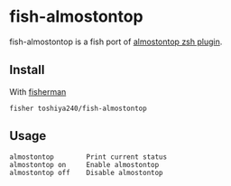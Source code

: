 # fish-almostontop

fish-almostontop is a fish port of [almostontop zsh plugin](https://github.com/Valiev/almostontop).


## Install

With [fisherman]

```
fisher toshiya240/fish-almostontop
```

## Usage

```fish
almostontop        Print current status
almostontop on     Enable almostontop
almostontop off    Disable almostontop
```

[fisherman]: https://github.com/fisherman/fisherman
